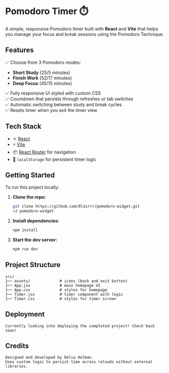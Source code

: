 # Pomodoro Timer ⏱️

A simple, responsive Pomodoro timer built with **React** and **Vite** that helps you manage your focus and break sessions using the Pomodoro Technique.

## Features

✅ Choose from 3 Pomodoro modes:
- **Short Study** (25/5 minutes)  
- **Finish Work** (52/17 minutes)  
- **Deep Focus** (45/15 minutes)

✅ Fully responsive UI styled with custom CSS  
✅ Countdown that persists through refreshes or tab switches  
✅ Automatic switching between study and break cycles  
✅ Resets timer when you exit the timer view

## Tech Stack

- ⚛️ [React](https://react.dev/)
- ⚡ [Vite](https://vitejs.dev/)
- 📦 [React Router](https://reactrouter.com/) for navigation
- 🧠 `localStorage` for persistent timer logic

## Getting Started

To run this project locally:

1. **Clone the repo:**

   ```bash
   git clone https://github.com/8lairrr/pomodoro-widget.git
   cd pomodoro-widget

2. **Install dependencies:**

    ```bash
    npm install

3. **Start the dev server:**

    ```bash
    npm run dev

## Project Structure
    src/
    ├── assets/             # icons (back and exit button)
    ├── App.jsx             # main homepage UI
    ├── App.css             # styles for homepage
    ├── Timer.jsx           # timer component with logic
    ├── Timer.css           # styles for timer screen


## Deployment 
    Currently looking into deploying the completed project! Check back soon!

## Credits
    Designed and developed by Delia Holman.
    Uses custom logic to persist time across reloads without external libraries.
